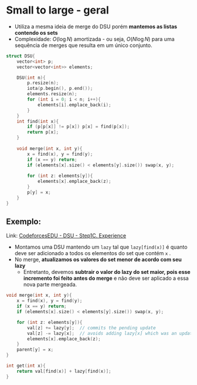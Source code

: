 
# Small to large - geral

*  Utiliza a mesma ideia de merge do DSU porém **mantemos as listas contendo os sets**
*  Complexidade: $O(\log N)$ amortizada -  ou seja, $O(N \log N)$ para uma sequência de merges que resulta em um único conjunto.

```c++
struct DSU{
	vector<int> p;
	vector<vector<int>> elements;

	DSU(int n){
		p.resize(n);
		iota(p.begin(), p.end());
		elements.resize(n);
		for (int i = 0; i < n; i++){
			elements[i].emplace_back(i);
		}
	}
	int find(int x){
		if (p[p[x]] != p[x]) p[x] = find(p[x]);
		return p[x];
	}
	
	void merge(int x, int y){
		x = find(x), y = find(y);
		if (x == y) return;
		if (elements[x].size() < elements[y].size()) swap(x, y);
	
		for (int z: elements[y]){
			elements[x].emplace_back(z);
		}
		p[y] = x;
	}
}

```


## Exemplo: 

Link: [CodeforcesEDU - DSU - Step1C. Experience](https://codeforces.com/edu/course/2/lesson/7/1/practice/contest/289390/problem/C)

* Montamos uma DSU mantendo um `lazy` tal que `lazy[find(x)]` é quanto deve ser adicionado a todos os elementos do set que contém `x` .
* No merge, **atualizamos os valores do set menor de acordo com seu lazy** 
	* Entretanto, devemos **subtrair o valor do lazy do set maior, pois esse incremento foi feito antes do merge**  e não deve ser aplicado a essa nova parte mergeada.

```c++
void merge(int x, int y){
	x = find(x), y = find(y);
	if (x == y) return;
	if (elements[x].size() < elements[y].size()) swap(x, y);

	for (int z: elements[y]){
		val[z] += lazy[y];  // commits the pending update
		val[z] -= lazy[x];  // avoids adding lazy[x] which was an update that happened before this z was added to this set
		elements[x].emplace_back(z);
	}
	parent[y] = x;
}

int get(int x){
	return val[find(x)] + lazy[find(x)];
}
```

